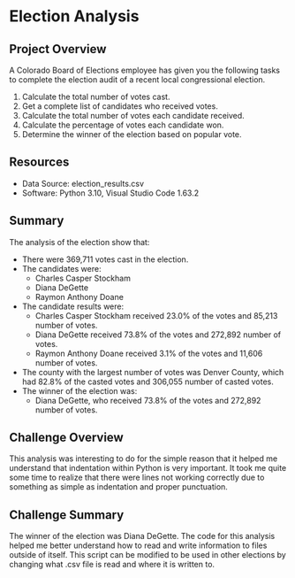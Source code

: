 # Election Analysis

## Project Overview
A Colorado Board of Elections employee has given you the following tasks to complete the election audit of a recent local congressional election.

1. Calculate the total number of votes cast.
2. Get a complete list of candidates who received votes.
3. Calculate the total number of votes each candidate received.
4. Calculate the percentage of votes each candidate won.
5. Determine the winner of the election based on popular vote.

## Resources
- Data Source: election_results.csv
- Software: Python 3.10, Visual Studio Code 1.63.2

## Summary
The analysis of the election show that:
- There were 369,711 votes cast in the election.
- The candidates were:
  - Charles Casper Stockham
  - Diana DeGette
  - Raymon Anthony Doane
- The candidate results were:
  - Charles Casper Stockham received 23.0% of the votes and 85,213 number of votes.
  - Diana DeGette received 73.8% of the votes and 272,892 number of votes.
  - Raymon Anthony Doane received 3.1% of the votes and 11,606 number of votes.
- The county with the largest number of votes was Denver County, which had 82.8% of the casted votes and 306,055 number of casted votes.
- The winner of the election was:
  - Diana DeGette, who received 73.8% of the votes and 272,892 number of votes.
  
## Challenge Overview
This analysis was interesting to do for the simple reason that it helped me understand that indentation within Python is very important. It took me quite some time to realize that there were lines not working correctly due to something as simple as indentation and proper punctuation.

## Challenge Summary
The winner of the election was Diana DeGette. The code for this analysis helped me better understand how to read and write information to files outside of itself.
This script can be modified to be used in other elections by changing what .csv file is read and where it is written to. 
